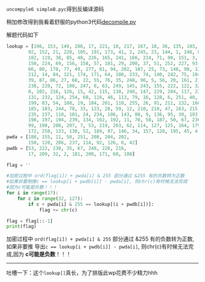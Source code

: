 `uncompyle6 simpleB.pyc`得到反编译源码

稍加修改得到我看着舒服的python3代码[decompile.py](https://github.com/pjx206/pjx_ctf_reverse/blob/master/simple/simpleB/decompile.py "decompile.py")

解题代码如下
```python
lookup = [196, 153, 149, 206, 17, 221, 10, 217, 167, 18, 36, 135, 103, 61, 111, 31,
        92, 152, 21, 228, 105, 191, 173, 41, 2, 245, 23, 144, 1, 246, 89, 178,
        182, 119, 38, 85, 48, 226, 165, 241, 166, 214, 71, 90, 151, 3, 109, 169,
        150, 224, 69, 156, 158, 57, 181, 29, 200, 37, 51, 252, 227, 93, 65, 82,
        66, 80, 170, 77, 49, 177, 81, 94, 202, 107, 25, 73, 148, 98, 129, 231,
        212, 14, 84, 121, 174, 171, 64, 180, 233, 74, 140, 242, 75, 104, 253, 44,
        39, 87, 86, 27, 68, 22, 55, 76, 35, 248, 96, 5, 56, 20, 161, 213,
        238, 220, 72, 100, 247, 8, 63, 249, 145, 243, 155, 222, 122, 32, 43, 186,
        0, 102, 216, 126, 15, 42, 115, 138, 240, 147, 229, 204, 117, 223, 141, 159,
        131, 232, 124, 254, 60, 116, 46, 113, 79, 16, 128, 6, 251, 40, 205, 137,
        199, 83, 54, 188, 19, 184, 201, 110, 255, 26, 91, 211, 132, 160, 168, 154,
        185, 183, 244, 78, 33, 123, 28, 59, 12, 210, 218, 47, 163, 215, 209, 108,
        235, 237, 118, 101, 24, 234, 106, 143, 88, 9, 136, 95, 30, 193, 176, 225,
        198, 197, 194, 239, 134, 162, 192, 11, 70, 58, 187, 50, 67, 236, 230, 13,
        99, 190, 208, 207, 7, 53, 219, 203, 62, 114, 127, 125, 164, 179, 175, 112,
        172, 250, 133, 130, 52, 189, 97, 146, 34, 157, 120, 195, 45, 4, 142, 139]
pwda = [188, 155, 11, 58, 251, 208, 204, 202,
        150, 120, 206, 237, 114, 92, 126, 6, 42]
pwdb = [53, 222, 230, 35, 67, 248, 226, 216,
        17, 209, 32, 2, 181, 200, 171, 60, 108]

flag = ''

#加密过程中 ord(flag[i]) + pwda[i] & 255 部分通过 &255 有的负数转为正数
#如果非要倒推c == lookup[i + pwdb[i]] - pwda[i], 则chr(c)有时候无法完成
#因为c可能是负数！！！
for i in range(17):
    for c in range(32, 127):
        if c + pwda[i] & 255 == lookup[(i + pwdb[i])]:
            flag += chr(c)

flag = flag[::-1]
print(flag)
```

加密过程中 `ord(flag[i]) + pwda[i] & 255` 部分通过 &255 有的负数转为正数,如果非要推
导出`c == lookup[i + pwdb[i]] - pwda[i]`, 则chr(c)有时候无法完成,因为
**c可能是负数**！！！
***
吐槽一下：这个`lookup[]`真长，为了排版此wp花费不少精力hhh